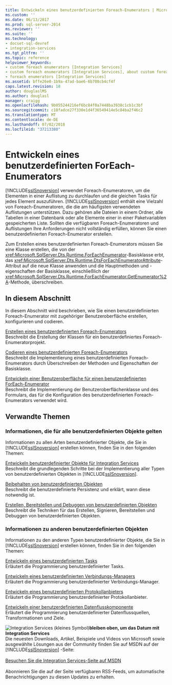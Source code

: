 ```yaml
---
title: Entwickeln eines benutzerdefinierten Foreach-Enumerators | Microsoft-Dokumentation
ms.custom: ''
ms.date: 06/13/2017
ms.prod: sql-server-2014
ms.reviewer: ''
ms.suite: ''
ms.technology:
- docset-sql-devref
- integration-services
ms.tgt_pltfrm: ''
ms.topic: reference
helpviewer_keywords:
- custom foreach enumerators [Integration Services]
- custom foreach enumerators [Integration Services], about custom foreach enumerators
- foreach enumerators [Integration Services]
ms.assetid: bffe26e0-1b9a-47ad-bae6-6b708cb4cf4f
caps.latest.revision: 18
author: douglaslMS
ms.author: douglasl
manager: craigg
ms.openlocfilehash: 9b055244216ef6bc84f0a7448ba3938c1cb1c3bf
ms.sourcegitcommit: c18fadce27f330e1d4f36549414e5c84ba2f46c2
ms.translationtype: MT
ms.contentlocale: de-DE
ms.lasthandoff: 07/02/2018
ms.locfileid: "37213380"
---
```

# <a name="developing-a-custom-foreach-enumerator"></a>Entwickeln eines benutzerdefinierten ForEach-Enumerators
  [!INCLUDE[ssISnoversion](../../../includes/ssisnoversion-md.md)] verwendet Foreach-Enumeratoren, um die Elementen in einer Auflistung zu durchlaufen und die gleichen Tasks für jedes Element auszuführen. [!INCLUDE[ssISnoversion](../../../includes/ssisnoversion-md.md)] enthält eine Vielzahl von Foreach-Enumeratoren, die die am häufigsten verwendeten Auflistungen unterstützen. Dazu gehören alle Dateien in einem Ordner, alle Tabellen in einer Datenbank oder alle Elemente einer in einer Paketvariablen gespeicherten Liste. Sollten die verfügbaren Foreach-Enumeratoren und Auflistungen Ihre Anforderungen nicht vollständig erfüllen, können Sie einen benutzerdefinierten Foreach-Enumerator erstellen.  
  
 Zum Erstellen eines benutzerdefinierten Foreach-Enumerators müssen Sie eine Klasse erstellen, die von der <xref:Microsoft.SqlServer.Dts.Runtime.ForEachEnumerator>-Basisklasse erbt, das <xref:Microsoft.SqlServer.Dts.Runtime.DtsForEachEnumeratorAttribute>-Attribut auf die neue Klasse anwenden und die Hauptmethoden und -eigenschaften der Basisklasse, einschließlich der <xref:Microsoft.SqlServer.Dts.Runtime.ForEachEnumerator.GetEnumerator%2A>-Methode, überschreiben.  
  
## <a name="in-this-section"></a>In diesem Abschnitt  
 In diesem Abschnitt wird beschrieben, wie Sie einen benutzerdefinierten Foreach-Enumerator mit zugehöriger Benutzeroberfläche erstellen, konfigurieren und codieren.  
  
 [Erstellen eines benutzerdefinierten Foreach-Enumerators](creating-a-custom-foreach-enumerator.md)  
 Beschreibt die Erstellung der Klassen für ein benutzerdefiniertes Foreach-Enumeratorprojekt.  
  
 [Codieren eines benutzerdefinierten Foreach-Enumerators](coding-a-custom-foreach-enumerator.md)  
 Beschreibt die Implementierung eines benutzerdefinierten Foreach-Enumerators durch Überschreiben der Methoden und Eigenschaften der Basisklasse.  
  
 [Entwickeln einer Benutzeroberfläche für einen benutzerdefinierten ForEach-Enumerator](developing-a-user-interface-for-a-custom-foreach-enumerator.md)  
 Beschreibt die Implementierung der Benutzeroberflächenklasse und des Formulars, das für die Konfiguration des benutzerdefinierten Foreach-Enumerators verwendet wird.  
  
## <a name="related-topics"></a>Verwandte Themen  
  
### <a name="information-common-to-all-custom-objects"></a>Informationen, die für alle benutzerdefinierten Objekte gelten  
 Informationen zu allen Arten benutzerdefinierter Objekte, die Sie in [!INCLUDE[ssISnoversion](../../../includes/ssisnoversion-md.md)] erstellen können, finden Sie in den folgenden Themen:  
  
 [Entwickeln benutzerdefinierter Objekte für Integration Services](../developing-custom-objects-for-integration-services.md)  
 Beschreibt die grundlegenden Schritte bei der Implementierung aller Typen von benutzerdefinierten Objekten in [!INCLUDE[ssISnoversion](../../../includes/ssisnoversion-md.md)].  
  
 [Beibehalten von benutzerdefinierten Objekten](../persisting-custom-objects.md)  
 Beschreibt die benutzerdefinierte Persistenz und erklärt, wann diese notwendig ist.  
  
 [Erstellen, Bereitstellen und Debuggen von benutzerdefinierten Objekten](../building-deploying-and-debugging-custom-objects.md)  
 Beschreibt die Techniken für das Erstellen, Signieren, Bereitstellen und Debuggen von benutzerdefinierten Objekten.  
  
### <a name="information-about-other-custom-objects"></a>Informationen zu anderen benutzerdefinierten Objekten  
 Informationen zu den anderen Typen benutzerdefinierter Objekte, die Sie in [!INCLUDE[ssISnoversion](../../../includes/ssisnoversion-md.md)] erstellen können, finden Sie in den folgenden Themen:  
  
 [Entwickeln eines benutzerdefinierten Tasks](../task/developing-a-custom-task.md)  
 Erläutert die Programmierung benutzerdefinierter Tasks.  
  
 [Entwickeln eines benutzerdefinierten Verbindungs-Managers](../connection-manager/developing-a-custom-connection-manager.md)  
 Erläutert die Programmierung benutzerdefinierter Verbindungs-Manager.  
  
 [Entwickeln eines benutzerdefinierten Protokollanbieters](../log-provider/developing-a-custom-log-provider.md)  
 Erläutert die Programmierung benutzerdefinierter Protokollanbieter.  
  
 [Entwickeln einer benutzerdefinierten Datenflusskomponente](../data-flow/developing-a-custom-data-flow-component.md)  
 Erläutert die Programmierung benutzerdefinierter Datenflussquellen, Transformationen und Ziele.  
  
![Integration Services (kleines Symbol)](../../media/dts-16.gif "Integration Services (kleines Symbol)")**bleiben oben, um das Datum mit Integration Services** <br /> Die neuesten Downloads, Artikel, Beispiele und Videos von Microsoft sowie ausgewählte Lösungen aus der Community finden Sie auf MSDN auf der [!INCLUDE[ssISnoversion](../../../includes/ssisnoversion-md.md)] -Seite:<br /><br /> [Besuchen Sie die Integration Services-Seite auf MSDN](http://go.microsoft.com/fwlink/?LinkId=136655)<br /><br /> Abonnieren Sie die auf der Seite verfügbaren RSS-Feeds, um automatische Benachrichtigungen zu diesen Updates zu erhalten.  
  
  
